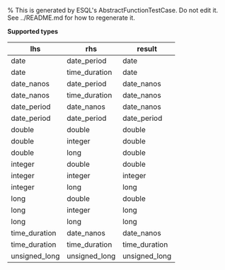 % This is generated by ESQL's AbstractFunctionTestCase. Do not edit it. See ../README.md for how to regenerate it.

**Supported types**

| lhs | rhs | result |
| --- | --- | --- |
| date | date_period | date |
| date | time_duration | date |
| date_nanos | date_period | date_nanos |
| date_nanos | time_duration | date_nanos |
| date_period | date_nanos | date_nanos |
| date_period | date_period | date_period |
| double | double | double |
| double | integer | double |
| double | long | double |
| integer | double | double |
| integer | integer | integer |
| integer | long | long |
| long | double | double |
| long | integer | long |
| long | long | long |
| time_duration | date_nanos | date_nanos |
| time_duration | time_duration | time_duration |
| unsigned_long | unsigned_long | unsigned_long |

